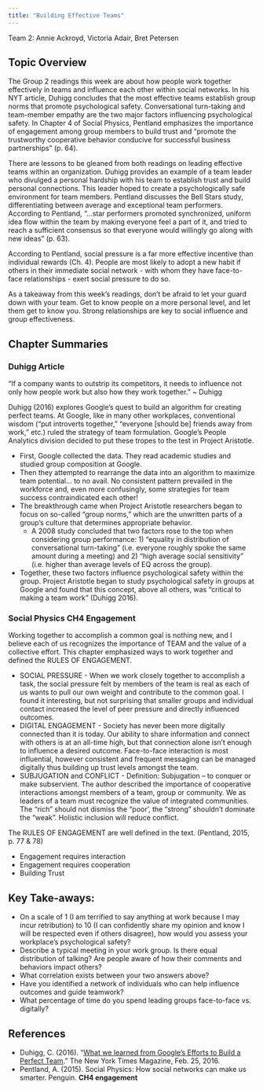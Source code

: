 ```yaml
---
title: "Building Effective Teams"
---
```


Team 2: Annie Ackroyd, Victoria Adair, Bret Petersen

## Topic Overview

The Group 2 readings this week are about how people work together effectively in teams and influence each other within social networks. In his NYT article, Duhigg concludes that the most effective teams establish group norms that promote psychological safety. Conversational turn-taking and team-member empathy are the two major factors influencing psychological safety. In Chapter 4 of Social Physics, Pentland emphasizes the importance of engagement among group members to build trust and “promote the trustworthy cooperative behavior conducive for successful business partnerships” (p. 64). 

There are lessons to be gleaned from both readings on leading effective teams within an organization. Duhigg provides an example of a team leader who divulged a personal hardship with his team to establish trust and build personal connections. This leader hoped to create a psychologically safe environment for team members. Pentland discusses the Bell Stars study, differentiating between average and exceptional team performers. According to Pentland, “...star performers promoted synchronized, uniform idea flow within the team by making everyone feel a part of it, and tried to reach a sufficient consensus so that everyone would willingly go along with new ideas” (p. 63). 

According to Pentland, social pressure is a far more effective incentive than individual rewards (Ch. 4). People are most likely to adopt a new habit if others in their immediate social network - with whom they have face-to-face relationships - exert social pressure to do so.

As a takeaway from this week’s readings, don’t be afraid to let your guard down with your team. Get to know people on a more personal level, and let them get to know you. Strong relationships are key to social influence and group effectiveness. 

## Chapter Summaries

### Duhigg Article

“If a company wants to outstrip its competitors, it needs to influence not only how people work but also how they work together.” ~ Duhigg

Duhigg (2016) explores Google’s quest to build an algorithm for creating perfect teams. At Google, like in many other workplaces, conventional wisdom (“put introverts together,” “everyone [should be] friends away from work,” etc.) ruled the strategy of team formulation. Google’s People Analytics division decided to put these tropes to the test in Project Aristotle.
* First, Google collected the data. They read academic studies and studied group composition at Google.
* Then they attempted to rearrange the data into an algorithm to maximize team potential… to no avail. No consistent pattern prevailed in the workforce and, even more confusingly, some strategies for team success contraindicated each other!
* The breakthrough came when Project Aristotle researchers began to focus on so-called “group norms,” which are the unwritten parts of a group’s culture that determines appropriate behavior.
     * A 2008 study concluded that two factors rose to the top when considering group performance: 1) “equality in distribution of conversational turn-taking” (i.e. everyone roughly spoke the same amount during a meeting) and 2) “high average social sensitivity” (i.e. higher than average levels of EQ across the group).
* Together, these two factors influence psychological safety within the group. Project Aristotle began to study psychological safety in groups at Google and found that this concept, above all others, was “critical to making a team work” (Duhigg 2016). 


### Social Physics **CH4 Engagement**
Working together to accomplish a common goal is nothing new, and I believe each of us recognizes the importance of TEAM and the value of a collective effort.  This chapter emphasized ways to work together and defined the RULES OF ENGAGEMENT. 
* SOCIAL PRESSURE - When we work closely together to accomplish a task, the social pressure felt by members of the team is real as each of us wants to pull our own weight and contribute to the common goal.  I found it interesting, but not surprising that smaller groups and individual contact increased the level of peer pressure and directly influenced outcomes.
* DIGITAL ENGAGEMENT - Society has never been more digitally connected than it is today.  Our ability to share information and connect with others is at an all-time high, but that connection alone isn’t enough to influence a desired outcome. Face-to-face interaction is most influential, however consistent and frequent messaging can be managed digitally thus building up trust levels amongst the team.
* SUBJUGATION and CONFLICT - Definition: Subjugation – to conquer or make subservient.  The author described the importance of cooperative interactions amongst members of a team, group or community. We as leaders of a team must recognize the value of integrated communities.  The “rich” should not dismiss the “poor’, the “strong” shouldn’t dominate the “weak”.  Holistic inclusion will reduce conflict.

The RULES OF ENGAGEMENT are well defined in the text. (Pentland, 2015, p. 77 & 78)
* Engagement requires interaction
* Engagement requires cooperation
* Building Trust

## Key Take-aways:
* On a scale of 1 (I am terrified to say anything at work because I may incur retribution) to 10 (I can confidently share my opinion and know I will be respected even if others disagree), how would you assess your workplace’s psychological safety?
* Describe a typical meeting in your work group. Is there equal distribution of talking? Are people aware of how their comments and behaviors impact others?
* What correlation exists between your two answers above?
* Have you identified a network of individuals who can help influence outcomes and guide teamwork?
* What percentage of time do you spend leading groups face-to-face vs. digitally?


## References

*	Duhigg, C. (2016). “[What we learned from Google’s Efforts to Build a Perfect Team](https://www.nytimes.com/2016/02/28/magazine/what-google-learned-from-its-quest-to-build-the-perfect-team.html).” The New York Times Magazine, Feb. 25, 2016.  
*	Pentland, A. (2015). Social Physics: How social networks can make us smarter. Penguin. **CH4 engagement**  


